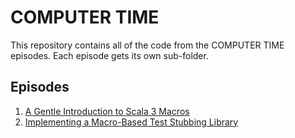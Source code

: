# COMPUTER TIME

This repository contains all of the code from the COMPUTER TIME episodes. Each episode gets its own sub-folder.

## Episodes

1. [A Gentle Introduction to Scala 3 Macros](https://www.youtube.com/watch?v=NGTAuh3-YmQ)
2. [Implementing a Macro-Based Test Stubbing Library](https://www.youtube.com/watch?v=-gZEGZPpIYs)
